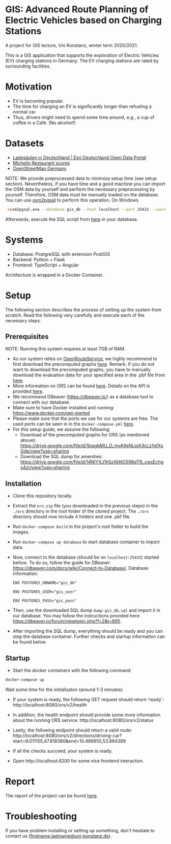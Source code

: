 # GIS: Advanced Route Planning of Electric Vehicles based on Charging Stations

A project for GIS lecture, Uni Konstanz, winter term 2020/2021.

This is a GIS application that supports the exploration of Electric Vehicles (EV) charging stations in Germany. The EV charging stations are rated by surrounding facilities. 

# Motivation

- EV is becoming popular.
- The time for charging an EV is significantly longer than refueling a normal car.
- Thus, drivers might need to spend some time around, e.g., a cup of coffee in a Café. (No alcohol!)

# Datasets

- [Ladesäulen in Deutschland | Esri Deutschland Open Data Portal](https://opendata-esri-de.opendata.arcgis.com/datasets/esri-de-content::lades%C3%A4ulen-in-deutschland)
- [Michelin Restaurant scores](https://github.com/danmuf/michelin-stars-restaurants-api)
- [OpenStreetMap Germany](https://download.geofabrik.de/europe/germany-latest.osm.pbf)

NOTE: We provide preprocessed data to minimize setup time (see setup section). Nevertheless, if you have time and a good machine you can import the OSM data by yourself and perform the necessary preprocessing by yourself. Therefore, OSM data must be manually loaded on the database. You can use [osm2pgsql](https://osm2pgsql.org) to perform this operation.
On Windows 
```bash
.\osm2pgsql.exe --database gis_db --host localhost --port 25432 --username gis_user --password --create --slim --drop --latlong --hstore-all germany-latest.osm.pbf
```

Afterwards, execute the SQL script from [here](./assets/amenities.sql) in your database.


# Systems
- Database: PostgreSQL with extension PostGIS
- Backend: Python + Flask
- Frontend: TypeScript + Angular

Architecture is wrapped in a Docker Container.


# Setup

The following section describes the process of setting up the system from scratch. Read the following very carefully and execute each of the necessary steps.

## Prerequisites

NOTE: Running this system requires at least 7GB of RAM.

- As our system relies on [OpenRouteService](https://openrouteservice.org/), we highly recommend to first download the precomputed graphs [here](https://drive.google.com/file/d/1biagbMU_D_mvA9sNLpiA3cLz1gfXsGde/view?usp=sharing).
Remark: If you do not want to download the precomputed graphs, you have to manually download the evaluation data for your specified area in the .pbf file
from [here](https://srtm.csi.cgiar.org/srtmdata/). 
- More information on ORS can be found [here](https://github.com/GIScience/openrouteservice). Details on the API is provided
[here](https://openrouteservice.org/dev/#/api-docs).
- We recommend DBeaver (https://dbeaver.io/) as a database tool to connect with our database.
- Make sure to have Docker installed and running: https://www.docker.com/get-started
- Please make sure that the ports we use for our systems are free. The used ports can be seen in in the ``docker-compose.yml`` [here](./docker-compose.yml).
- For this setup guide, we assume the following:
	- Download of the precomputed graphs for ORS (as mentioned above): https://drive.google.com/file/d/1biagbMU_D_mvA9sNLpiA3cLz1gfXsGde/view?usp=sharing
	- Download the SQL dump for amenities: https://drive.google.com/file/d/14NlYXJ1h5zXkNO598dTR_cwsEchgs4zr/view?usp=sharing


## Installation

- Clone this repository locally.
- Extract the ``ors.zip`` file (you downloaded in the previous steps) in the ```./ors``` directory in the root folder of the cloned project. The ```./ors``` directory should
now include 4 folders and one .pbf file. 
- Run ``docker-compose build`` in the project's root folder to build the images.
- Run ``docker-compose up database`` to start database container to import data.
- Now, connect to the database (should be on ``localhost:25432``) started before. To do so, follow the guide for DBeaver: https://dbeaver.com/docs/wiki/Connect-to-Database/. Database information:

	``ENV POSTGRES_DBNAME="gis_db"``

	``ENV POSTGRES_USER="gis_user"``

	``ENV POSTGRES_PASS="gis_pass"``

- Then, use the downloaded SQL dump ``dump-gis_db.sql`` and import it in our database. You may follow the instructions provided here: https://dbeaver.io/forum/viewtopic.php?f=2&t=895.
- After importing the SQL dump, everything should be ready and you can stop the database container. Further checks and startup information can be found below.

## Startup
- Start the docker containers with the following command
```bash
docker-compose up
```

Wait some time for the initializaton (around 1-3 minutes).

- If your system is ready, the following GET request should return 'ready':
http://localhost:8080/ors/v2/health
- In addition, the health endpoint should provide some more information about the running ORS service:
http://localhost:8080/ors/v2/status
- Lastly, the following endpoint should return a valid route:
http://localhost:8080/ors/v2/directions/driving-car?start=9.011155,47.818380&end=10.499955,53.884399
- If all the checks succeed, your system is ready.

- Open http://localhost:4200 for some nice frontend interaction. 


# Report

The report of the project can be found [here](./assets/gis_report.pdf).

# Troubleshooting

If you have problem installing or setting up something, don't hesitate to contact us (firstname.lastname@uni-konstanz.de).

